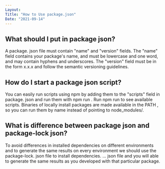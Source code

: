 ```yaml
---
Layout:
Title: "How to Use package.json"
Date: "2021-09-14"
---
```



## What should I put in package json?

A package. json file must contain "name" and "version" fields. The "name" field contains your package's name, and must be lowercase and one word, and may contain hyphens and underscores. The "version" field must be in the form x.x.x and follow the semantic versioning guidelines.

## How do I start a package json script?

You can easily run scripts using npm by adding them to the "scripts" field in package. json and run them with npm run <script-name> . Run npm run to see available scripts. Binaries of locally install packages are made available in the PATH , so you can run them by name instead of pointing to node_modules/.

## What is difference between package json and package-lock json?

To avoid differences in installed dependencies on different environments and to generate the same results on every environment we should use the package-lock. json file to install dependencies. ... json file and you will able to generate the same results as you developed with that particular package.